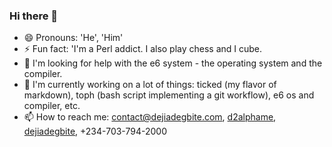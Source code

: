 ### Hi there 👋

<!--
**DejiAdegbite/DejiAdegbite** is a ✨ _special_ ✨ repository because its `README.md` (this file) appears on your GitHub profile.

Here are some ideas to get you started:

- 🔭 I’m currently working on ...
- 🌱 I’m currently learning ...
- 👯 I’m looking to collaborate on ...
- 🤔 I’m looking for help with ...
- 💬 Ask me about ...
- 📫 How to reach me: ...
- 😄 Pronouns: ...
- ⚡ Fun fact: ...
-->
- 😄 Pronouns: 'He', 'Him'
- ⚡ Fun fact: 'I'm a Perl addict. I also play chess and I cube.
- 🤔 I'm looking for help with the e6 system - the operating system and the compiler.
- 🔭 I'm currently working on a lot of things: ticked (my flavor of markdown), toph (bash script implementing a git workflow), e6 os and compiler, etc.
- 📫 How to reach me: contact@dejiadegbite.com, [d2alphame](https://twitter/d2alphame), [dejiadegbite](https://twitter/dejiadegbite), +234-703-794-2000
